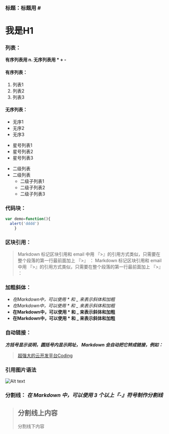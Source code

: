 ### 标题：**标题用 #**
# 我是H1 
### 列表：
**有序列表用 n. 无序列表用 * + -** 
#### 有序列表：
  1. 列表1
  2. 列表2
  3. 列表3
#### 无序列表：
- 无序1
- 无序2
- 无序3
* 星号列表1
* 星号列表2
* 星号列表3
+ 二级列表
+ 二级列表
  - 二级子列表1
  - 二级子列表2
  - 二级子列表3

### 代码块：
``` javascript
var demo=function(){
  alert('dddd')
    }
```
### 区块引用：
  > Markdown 标记区块引用和 email 中用 『>』的引用方式类似，只需要在整个段落的第一行最前面加上 『>』 ：
  > Markdown 标记区块引用和 email 中用 『>』的引用方式类似，只需要在整个段落的第一行最前面加上 『>』 ：

### 加粗斜体：
 * *在Markdown中，可以使用 * 和  _  来表示斜体和加粗*
 * _在Markdown中，可以使用 * 和  _  来表示斜体和加粗_
 * **在Markdown中，可以使用 * 和  _  来表示斜体和加粗**
 * __在Markdown中，可以使用 * 和  _  来表示斜体和加粗__

### 自动链接：
**_方括号显示说明，圆括号内显示网址， Markdown 会自动把它转成链接，例如：_**

> [超强大的云开发平台Coding](http://www.jiufenku.com)

### 引用图片语法
 ![Alt text](/path/to/img.jpg)


### 分割线： **_在 Markdown 中，可以使用 3 个以上『-』符号制作分割线_**

>  分割线上内容
>  ---
>  分割线下内容


